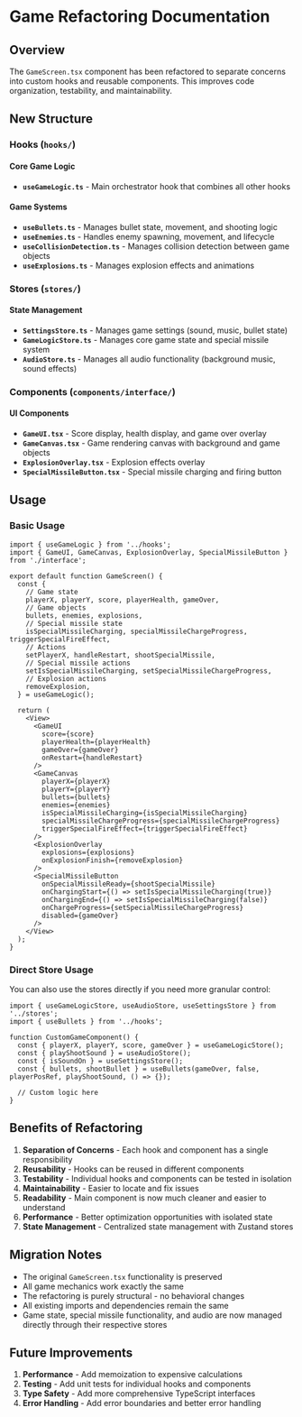 # Game Refactoring Documentation

## Overview

The `GameScreen.tsx` component has been refactored to separate concerns into custom hooks and reusable components. This improves code organization, testability, and maintainability.

## New Structure

### Hooks (`hooks/`)

#### Core Game Logic
- **`useGameLogic.ts`** - Main orchestrator hook that combines all other hooks

#### Game Systems
- **`useBullets.ts`** - Manages bullet state, movement, and shooting logic
- **`useEnemies.ts`** - Handles enemy spawning, movement, and lifecycle
- **`useCollisionDetection.ts`** - Manages collision detection between game objects
- **`useExplosions.ts`** - Manages explosion effects and animations

### Stores (`stores/`)

#### State Management
- **`SettingsStore.ts`** - Manages game settings (sound, music, bullet state)
- **`GameLogicStore.ts`** - Manages core game state and special missile system
- **`AudioStore.ts`** - Manages all audio functionality (background music, sound effects)

### Components (`components/interface/`)

#### UI Components
- **`GameUI.tsx`** - Score display, health display, and game over overlay
- **`GameCanvas.tsx`** - Game rendering canvas with background and game objects
- **`ExplosionOverlay.tsx`** - Explosion effects overlay
- **`SpecialMissileButton.tsx`** - Special missile charging and firing button

## Usage

### Basic Usage

```tsx
import { useGameLogic } from '../hooks';
import { GameUI, GameCanvas, ExplosionOverlay, SpecialMissileButton } from './interface';

export default function GameScreen() {
  const {
    // Game state
    playerX, playerY, score, playerHealth, gameOver,
    // Game objects
    bullets, enemies, explosions,
    // Special missile state
    isSpecialMissileCharging, specialMissileChargeProgress, triggerSpecialFireEffect,
    // Actions
    setPlayerX, handleRestart, shootSpecialMissile,
    // Special missile actions
    setIsSpecialMissileCharging, setSpecialMissileChargeProgress,
    // Explosion actions
    removeExplosion,
  } = useGameLogic();

  return (
    <View>
      <GameUI
        score={score}
        playerHealth={playerHealth}
        gameOver={gameOver}
        onRestart={handleRestart}
      />
      <GameCanvas
        playerX={playerX}
        playerY={playerY}
        bullets={bullets}
        enemies={enemies}
        isSpecialMissileCharging={isSpecialMissileCharging}
        specialMissileChargeProgress={specialMissileChargeProgress}
        triggerSpecialFireEffect={triggerSpecialFireEffect}
      />
      <ExplosionOverlay
        explosions={explosions}
        onExplosionFinish={removeExplosion}
      />
      <SpecialMissileButton
        onSpecialMissileReady={shootSpecialMissile}
        onChargingStart={() => setIsSpecialMissileCharging(true)}
        onChargingEnd={() => setIsSpecialMissileCharging(false)}
        onChargeProgress={setSpecialMissileChargeProgress}
        disabled={gameOver}
      />
    </View>
  );
}
```

### Direct Store Usage

You can also use the stores directly if you need more granular control:

```tsx
import { useGameLogicStore, useAudioStore, useSettingsStore } from '../stores';
import { useBullets } from '../hooks';

function CustomGameComponent() {
  const { playerX, playerY, score, gameOver } = useGameLogicStore();
  const { playShootSound } = useAudioStore();
  const { isSoundOn } = useSettingsStore();
  const { bullets, shootBullet } = useBullets(gameOver, false, playerPosRef, playShootSound, () => {});
  
  // Custom logic here
}
```

## Benefits of Refactoring

1. **Separation of Concerns** - Each hook and component has a single responsibility
2. **Reusability** - Hooks can be reused in different components
3. **Testability** - Individual hooks and components can be tested in isolation
4. **Maintainability** - Easier to locate and fix issues
5. **Readability** - Main component is now much cleaner and easier to understand
6. **Performance** - Better optimization opportunities with isolated state
7. **State Management** - Centralized state management with Zustand stores

## Migration Notes

- The original `GameScreen.tsx` functionality is preserved
- All game mechanics work exactly the same
- The refactoring is purely structural - no behavioral changes
- All existing imports and dependencies remain the same
- Game state, special missile functionality, and audio are now managed directly through their respective stores

## Future Improvements

1. **Performance** - Add memoization to expensive calculations
2. **Testing** - Add unit tests for individual hooks and components
3. **Type Safety** - Add more comprehensive TypeScript interfaces
4. **Error Handling** - Add error boundaries and better error handling 